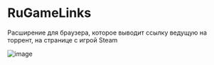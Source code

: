 # RuGameLinks
Расширение для браузера, которое выводит ссылку ведущую на торрент, на странице с игрой Steam

![image](https://github.com/honeytony/RuGameLinks/assets/103997461/2ffbfd55-f605-4a3c-95fc-97713691bba9)

